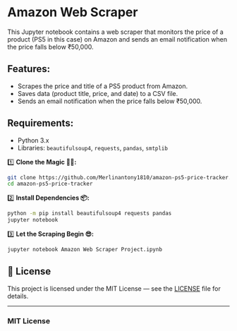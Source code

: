 # Amazon Web Scraper

This Jupyter notebook contains a web scraper that monitors the price of a product (PS5 in this case) on Amazon and sends an email notification when the price falls below ₹50,000.

## Features:
- Scrapes the price and title of a PS5 product from Amazon.
- Saves data (product title, price, and date) to a CSV file.
- Sends an email notification when the price falls below ₹50,000.

## Requirements:
- Python 3.x
- Libraries: `beautifulsoup4`, `requests`, `pandas`, `smtplib`


1️⃣ **Clone the Magic 🧙‍♀:**

```bash
git clone https://github.com/Merlinantony1810/amazon-ps5-price-tracker.git
cd amazon-ps5-price-tracker
```

2️⃣ **Install Dependencies 📦:**

```bash
python -m pip install beautifulsoup4 requests pandas
jupyter notebook
```

3️⃣ **Let the Scraping Begin 😎:**

```bash
jupyter notebook Amazon Web Scraper Project.ipynb
```

## 📝 License

This project is licensed under the MIT License — see the [LICENSE](LICENSE) file for details.

---

### MIT License






